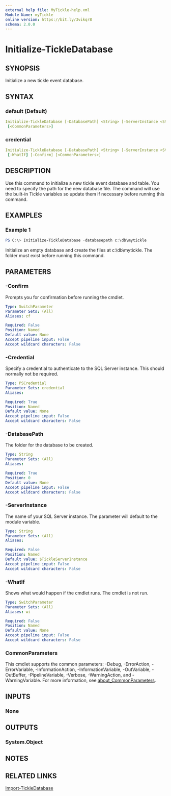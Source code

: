 ```yaml
---
external help file: MyTickle-help.xml
Module Name: myTickle
online version: https://bit.ly/3vikqr8
schema: 2.0.0
---
```


# Initialize-TickleDatabase

## SYNOPSIS

Initialize a new tickle event database.

## SYNTAX

### default (Default)

```yaml
Initialize-TickleDatabase [-DatabasePath] <String> [-ServerInstance <String>] [-WhatIf] [-Confirm]
 [<CommonParameters>]
```

### credential

```yaml
Initialize-TickleDatabase [-DatabasePath] <String> [-ServerInstance <String>] -Credential <PSCredential>
 [-WhatIf] [-Confirm] [<CommonParameters>]
```

## DESCRIPTION

Use this command to initialize a new tickle event database and table. You need to specify the path for the new database file. The command will use the built-in Tickle variables so update them if necessary before running this command.

## EXAMPLES

### Example 1

```powershell
PS C:\> Initialize-TickleDatabase -databasepath c:\db\mytickle
```

Initialize an empty database and create the files at c:\db\mytickle. The folder must exist before running this command.

## PARAMETERS

### -Confirm

Prompts you for confirmation before running the cmdlet.

```yaml
Type: SwitchParameter
Parameter Sets: (All)
Aliases: cf

Required: False
Position: Named
Default value: None
Accept pipeline input: False
Accept wildcard characters: False
```

### -Credential

Specify a credential to authenticate to the SQL Server instance. This should normally not be required.

```yaml
Type: PSCredential
Parameter Sets: credential
Aliases:

Required: True
Position: Named
Default value: None
Accept pipeline input: False
Accept wildcard characters: False
```

### -DatabasePath

The folder for the database to be created.

```yaml
Type: String
Parameter Sets: (All)
Aliases:

Required: True
Position: 0
Default value: None
Accept pipeline input: False
Accept wildcard characters: False
```

### -ServerInstance

The name of your SQL Server instance. The parameter will default to the module variable.

```yaml
Type: String
Parameter Sets: (All)
Aliases:

Required: False
Position: Named
Default value: $TickleServerInstance
Accept pipeline input: False
Accept wildcard characters: False
```

### -WhatIf

Shows what would happen if the cmdlet runs.
The cmdlet is not run.

```yaml
Type: SwitchParameter
Parameter Sets: (All)
Aliases: wi

Required: False
Position: Named
Default value: None
Accept pipeline input: False
Accept wildcard characters: False
```

### CommonParameters

This cmdlet supports the common parameters: -Debug, -ErrorAction, -ErrorVariable, -InformationAction, -InformationVariable, -OutVariable, -OutBuffer, -PipelineVariable, -Verbose, -WarningAction, and -WarningVariable. For more information, see [about_CommonParameters](http://go.microsoft.com/fwlink/?LinkID=113216).

## INPUTS

### None

## OUTPUTS

### System.Object

## NOTES

## RELATED LINKS

[Import-TickleDatabase](Import-TickleDatabase.md)
